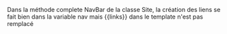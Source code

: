 Dans la méthode complete NavBar de la classe Site, la création des liens se fait bien dans la variable nav mais {{links}} dans le template n'est pas remplacé


